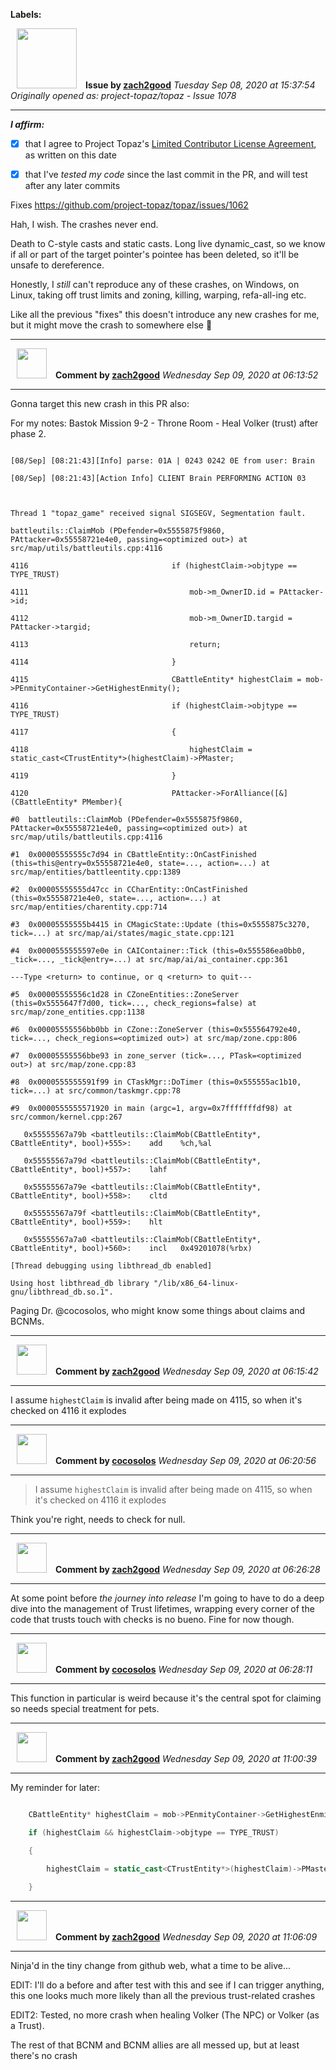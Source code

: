 **Labels:**



<a href="https://github.com/zach2good"><img src="https://avatars3.githubusercontent.com/u/1389729?v=4" width="96" height="96" hspace="10"></img></a> **Issue by [zach2good](https://github.com/zach2good)**
_Tuesday Sep 08, 2020 at 15:37:54_
_Originally opened as: project-topaz/topaz - Issue 1078_

----

<!-- place 'x' mark between square [] brackets to affirm: -->
**_I affirm:_**
- [x] that I agree to Project Topaz's [Limited Contributor License Agreement](http://project-topaz.com/blob/release/CONTRIBUTOR_AGREEMENT.md), as written on this date
- [x] that I've _tested my code_ since the last commit in the PR, and will test after any later commits

Fixes https://github.com/project-topaz/topaz/issues/1062
Hah, I wish. The crashes never end.

Death to C-style casts and static casts. Long live dynamic_cast, so we know if all or part of the target pointer's pointee has been deleted, so it'll be unsafe to dereference.

Honestly, I _still_ can't reproduce any of these crashes, on Windows, on Linux, taking off trust limits and zoning, killing, warping, refa-all-ing etc.

Like all the previous "fixes" this doesn't introduce any new crashes for me, but it might move the crash to somewhere else 🤷 



----
<a href="https://github.com/zach2good"><img src="https://avatars3.githubusercontent.com/u/1389729?v=4" width="48" height="48" hspace="10"></img></a> **Comment by [zach2good](https://github.com/zach2good)**
_Wednesday Sep 09, 2020 at 06:13:52_

----

Gonna target this new crash in this PR also:

For my notes: Bastok Mission 9-2 - Throne Room - Heal Volker (trust) after phase 2.

```
[08/Sep] [08:21:43][Info] parse: 01A | 0243 0242 0E from user: Brain
[08/Sep] [08:21:43][Action Info] CLIENT Brain PERFORMING ACTION 03

Thread 1 "topaz_game" received signal SIGSEGV, Segmentation fault.
battleutils::ClaimMob (PDefender=0x5555875f9860, PAttacker=0x55558721e4e0, passing=<optimized out>) at src/map/utils/battleutils.cpp:4116
4116                                if (highestClaim->objtype == TYPE_TRUST)
4111                                    mob->m_OwnerID.id = PAttacker->id;
4112                                    mob->m_OwnerID.targid = PAttacker->targid;
4113                                    return;
4114                                }
4115                                CBattleEntity* highestClaim = mob->PEnmityContainer->GetHighestEnmity();
4116                                if (highestClaim->objtype == TYPE_TRUST)
4117                                {
4118                                    highestClaim = static_cast<CTrustEntity*>(highestClaim)->PMaster;
4119                                }
4120                                PAttacker->ForAlliance([&](CBattleEntity* PMember){
#0  battleutils::ClaimMob (PDefender=0x5555875f9860, PAttacker=0x55558721e4e0, passing=<optimized out>) at src/map/utils/battleutils.cpp:4116
#1  0x00005555555c7d94 in CBattleEntity::OnCastFinished (this=this@entry=0x55558721e4e0, state=..., action=...) at src/map/entities/battleentity.cpp:1389
#2  0x00005555555d47cc in CCharEntity::OnCastFinished (this=0x55558721e4e0, state=..., action=...) at src/map/entities/charentity.cpp:714
#3  0x00005555555b4415 in CMagicState::Update (this=0x5555875c3270, tick=...) at src/map/ai/states/magic_state.cpp:121
#4  0x0000555555597e0e in CAIContainer::Tick (this=0x555586ea0bb0, _tick=..., _tick@entry=...) at src/map/ai/ai_container.cpp:361
---Type <return> to continue, or q <return> to quit---
#5  0x00005555556c1d28 in CZoneEntities::ZoneServer (this=0x5555647f7d00, tick=..., check_regions=false) at src/map/zone_entities.cpp:1138
#6  0x00005555556bb0bb in CZone::ZoneServer (this=0x555564792e40, tick=..., check_regions=<optimized out>) at src/map/zone.cpp:806
#7  0x00005555556bbe93 in zone_server (tick=..., PTask=<optimized out>) at src/map/zone.cpp:83
#8  0x0000555555591f99 in CTaskMgr::DoTimer (this=0x555555ac1b10, tick=...) at src/common/taskmgr.cpp:78
#9  0x0000555555571920 in main (argc=1, argv=0x7fffffffdf98) at src/common/kernel.cpp:267
   0x55555567a79b <battleutils::ClaimMob(CBattleEntity*, CBattleEntity*, bool)+555>:    add    %ch,%al
   0x55555567a79d <battleutils::ClaimMob(CBattleEntity*, CBattleEntity*, bool)+557>:    lahf   
   0x55555567a79e <battleutils::ClaimMob(CBattleEntity*, CBattleEntity*, bool)+558>:    cltd   
   0x55555567a79f <battleutils::ClaimMob(CBattleEntity*, CBattleEntity*, bool)+559>:    hlt    
   0x55555567a7a0 <battleutils::ClaimMob(CBattleEntity*, CBattleEntity*, bool)+560>:    incl   0x49201078(%rbx)
[Thread debugging using libthread_db enabled]
Using host libthread_db library "/lib/x86_64-linux-gnu/libthread_db.so.1".
```

Paging Dr. @cocosolos, who might know some things about claims and BCNMs. 


----
<a href="https://github.com/zach2good"><img src="https://avatars3.githubusercontent.com/u/1389729?v=4" width="48" height="48" hspace="10"></img></a> **Comment by [zach2good](https://github.com/zach2good)**
_Wednesday Sep 09, 2020 at 06:15:42_

----

I assume `highestClaim` is invalid after being made on 4115, so when it's checked on 4116 it explodes


----
<a href="https://github.com/cocosolos"><img src="https://avatars2.githubusercontent.com/u/2593549?v=4" width="48" height="48" hspace="10"></img></a> **Comment by [cocosolos](https://github.com/cocosolos)**
_Wednesday Sep 09, 2020 at 06:20:56_

----

> I assume `highestClaim` is invalid after being made on 4115, so when it's checked on 4116 it explodes

Think you're right, needs to check for null.


----
<a href="https://github.com/zach2good"><img src="https://avatars3.githubusercontent.com/u/1389729?v=4" width="48" height="48" hspace="10"></img></a> **Comment by [zach2good](https://github.com/zach2good)**
_Wednesday Sep 09, 2020 at 06:26:28_

----

At some point before _the journey into release_ I'm going to have to do a deep dive into the management of Trust lifetimes, wrapping every corner of the code that trusts touch with checks is no bueno. Fine for now though.


----
<a href="https://github.com/cocosolos"><img src="https://avatars2.githubusercontent.com/u/2593549?v=4" width="48" height="48" hspace="10"></img></a> **Comment by [cocosolos](https://github.com/cocosolos)**
_Wednesday Sep 09, 2020 at 06:28:11_

----

This function in particular is weird because it's the central spot for claiming so needs special treatment for pets.


----
<a href="https://github.com/zach2good"><img src="https://avatars3.githubusercontent.com/u/1389729?v=4" width="48" height="48" hspace="10"></img></a> **Comment by [zach2good](https://github.com/zach2good)**
_Wednesday Sep 09, 2020 at 11:00:39_

----

My reminder for later:
```cpp
    CBattleEntity* highestClaim = mob->PEnmityContainer->GetHighestEnmity();
    if (highestClaim && highestClaim->objtype == TYPE_TRUST)
    {
        highestClaim = static_cast<CTrustEntity*>(highestClaim)->PMaster;
    }
```


----
<a href="https://github.com/zach2good"><img src="https://avatars3.githubusercontent.com/u/1389729?v=4" width="48" height="48" hspace="10"></img></a> **Comment by [zach2good](https://github.com/zach2good)**
_Wednesday Sep 09, 2020 at 11:06:09_

----

Ninja'd in the tiny change from github web, what a time to be alive...

EDIT: I'll do a before and after test with this and see if I can trigger anything, this one looks much more likely than all the previous trust-related crashes

EDIT2: Tested, no more crash when healing Volker (The NPC) or Volker (as a Trust). 

The rest of that BCNM and BCNM allies are all messed up, but at least there's no crash

